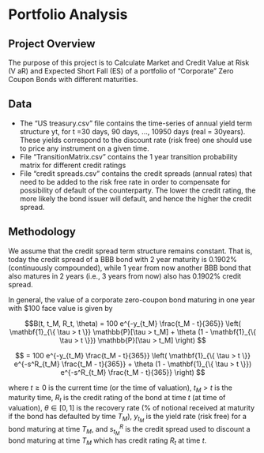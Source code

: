 # Portfolio Analysis

## Project Overview

The purpose of this project is to Calculate Market and Credit Value at Risk (V aR) and Expected Short Fall (ES) of a portfolio of “Corporate” Zero Coupon Bonds with different maturities.

## Data

- The “US treasury.csv” file contains the time-series of annual yield term structure yt, for t =30 days, 90 days, ..., 10950 days (real = 30years). These yields correspond to the discount rate (risk free) one should use to price any instrument on a given time.
- File “TransitionMatrix.csv” contains the 1 year transition probability matrix for different credit ratings
- File “credit spreads.csv” contains the credit spreads (annual rates) that need to be added to the risk free rate in order to compensate for possibility of default of the counterparty. The lower the credit rating, the more likely the bond issuer will default, and hence the higher the credit spread.

## Methodology

We assume that the credit spread term structure remains constant. That is, today the credit spread of a BBB bond with 2 year maturity is 0.1902% (continuously compounded), while 1 year from now another BBB bond that also matures in 2 years (i.e., 3 years from now) also has 0.1902% credit spread.

In general, the value of a corporate zero-coupon bond maturing in one year with $100 face value is given by

$$B(t, t_M, R_t, \theta) = 100 e^{-y_{t_M} \frac{t_M - t}{365}} \left( \mathbf{1}_{\{ \tau > t \}} \mathbb{P}[\tau > t_M] + \theta (1 - \mathbf{1}_{\{ \tau > t \}}) \mathbb{P}[\tau > t_M] \right) $$

$$ = 100 e^{-y_{t_M} \frac{t_M - t}{365}} \left( \mathbf{1}_{\{ \tau > t \}} e^{-s^R_{t_M} \frac{t_M - t}{365}} + \theta (1 - \mathbf{1}_{\{ \tau > t \}}) e^{-s^R_{t_M} \frac{t_M - t}{365}} \right)
$$

where $t \geq 0$ is the current time (or the time of valuation), $t_M > t$ is the maturity time, $R_t$ is the credit rating of the bond at time $t$ (at time of valuation), $\theta \in [0, 1]$ is the recovery rate (\% of notional received at maturity if the bond has defaulted by time $T_M$), $y_{t_M}$ is the yield rate (risk free) for a bond maturing at time $T_M$, and $s^R_{t_M}$ is the credit spread used to discount a bond maturing at time $T_M$ which has credit rating $R_t$ at time $t$.

